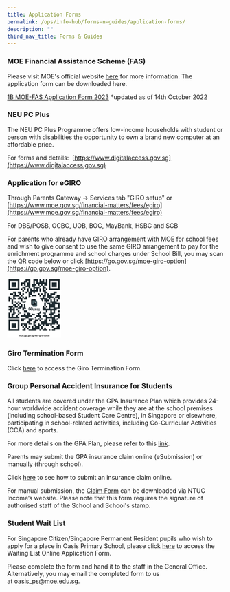 ```yaml
---
title: Application Forms
permalink: /ops/info-hub/forms-n-guides/application-forms/
description: ""
third_nav_title: Forms & Guides
---
```

### MOE Financial Assistance Scheme (FAS)

Please visit MOE's official website&nbsp;[here](https://www.moe.gov.sg/financial-matters/financial-assistance)&nbsp;for more information. The application form can be downloaded here.

[1B MOE-FAS Application Form 2023](/files/1B%20MOE-FAS%20Application%20Form%202023-1.pdf)
*updated as of 14th October 2022

### NEU PC Plus

The NEU PC Plus Programme offers low-income households with student or person with disabilities the opportunity to own a brand new computer at an affordable price.  

For forms and details:&nbsp;&nbsp;[https://www.digitalaccess.gov.sg](https://www.digitalaccess.gov.sg)

### Application for eGIRO

Through Parents Gateway -&gt; Services tab "GIRO setup" or [https://www.moe.gov.sg/financial-matters/fees/egiro](https://www.moe.gov.sg/financial-matters/fees/egiro)

For DBS/POSB, OCBC, UOB, BOC, MayBank, HSBC and SCB

For parents who already have GIRO arrangement with MOE for school fees and wish to give consent to use the same GIRO arrangement to pay for the enrichment programme and school charges under School Bill, you may scan the QR code below or click [https://go.gov.sg/moe-giro-option](https://go.gov.sg/moe-giro-option).

<img src="/images/moe_giro_option.jpg" style="width:25%">

### Giro Termination Form

Click&nbsp;[here](/files/4%20GIRO_Termination_Form.pdf)&nbsp;to access the Giro Termination Form.

### Group Personal Accident Insurance for Students

All students are covered under the GPA Insurance Plan which provides 24-hour worldwide accident coverage while they are at the school premises (including school-based Student Care Centre), in Singapore or elsewhere, participating in school-related activities, including Co-Curricular Activities (CCA) and sports.

For more details on the GPA Plan, please refer to this&nbsp;[link](/files/5A%20GPA%20Plan%20Product%20Fact%20Sheet%20Dec2018.pdf).

Parents may submit the GPA insurance claim online (eSubmission) or manually (through school).

Click&nbsp;[here](https://www.income.com.sg/claims/group-insurance/group-personal-accident-for-students-claim)&nbsp;to see how to submit an insurance claim online.

For manual submission, the&nbsp;[Claim Form](/files/5B%20Claim%20form%20for%20Group%20Personal%20Accident%20GPA%20Insurance%20Plan%20for%20Students_Jan%202019%201.pdf)&nbsp;can be downloaded via NTUC Income’s website. Please note that this form requires the signature of authorised staff of the School and School's stamp.

### Student Wait List

For Singapore Citizen/Singapore Permanent Resident pupils who wish to apply for a place in Oasis Primary School, please click [here](/files/Student_Wait_List_Form.pdf) to access the Waiting List Online Application Form.

Please complete the form and hand it to the staff in the General Office. Alternatively, you may email the completed form to us at&nbsp;[oasis_ps@moe.edu.sg](mailto:oasis_ps@moe.edu.sg).